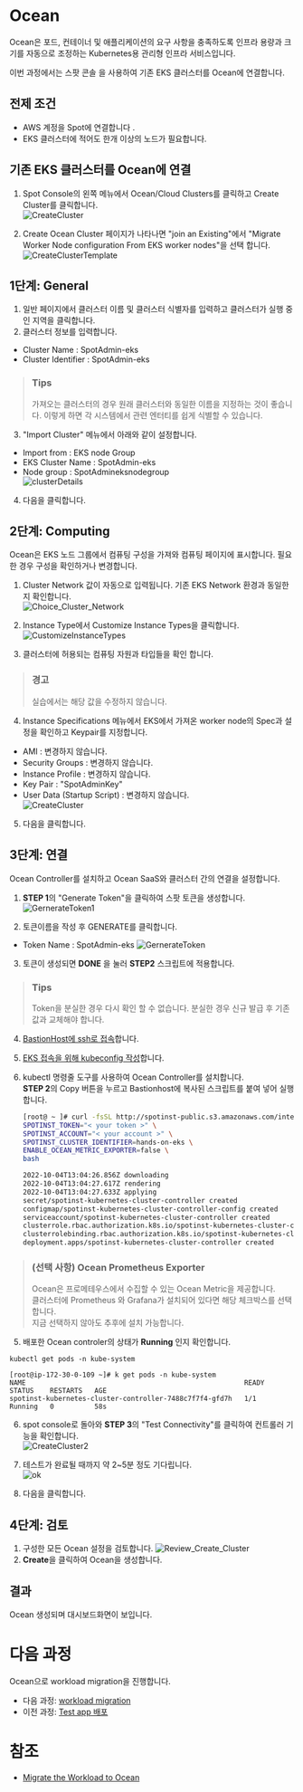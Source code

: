 # Ocean

Ocean은 포드, 컨테이너 및 애플리케이션의 요구 사항을 충족하도록 인프라 용량과 크기를 자동으로 조정하는 Kubernetes용 관리형 인프라 서비스입니다.

이번 과정에서는 스팟 콘솔 을 사용하여 기존 EKS 클러스터를 Ocean에 연결합니다.

## 전제 조건

- AWS 계정을 Spot에 연결합니다 .
- EKS 클러스터에 적어도 한개 이상의 노드가 필요합니다.

## 기존 EKS 클러스터를 Ocean에 연결

1. Spot Console의 왼쪽 메뉴에서 Ocean/Cloud Clusters를 클릭하고 Create Cluster를 클릭합니다.</br>
![CreateCluster](https://docs.spot.io/ocean/_media/create-cluster.png)

2. Create Ocean Cluster 페이지가 나타나면 "join an Existing"에서 "Migrate Worker Node configuration From EKS worker nodes"을 선택 합니다.</br>
![CreateClusterTemplate](https://docs.spot.io/ocean/_media/from-eks-worker-nodes1.png)
<!--![CreateClusterTemplate](./Images/CreateOceanClusterTemplate.png)-->

## 1단계: General

1. 일반 페이지에서 클러스터 이름 및 클러스터 식별자를 입력하고 클러스터가 실행 중인 지역을 클릭합니다.
2. 클러스터 정보를 입력합니다.

- Cluster Name : SpotAdmin-eks
- Cluster Identifier : SpotAdmin-eks

> ### Tips
> 가져오는 클러스터의 경우 원래 클러스터와 동일한 이름을 지정하는 것이 좋습니다. 이렇게 하면 각 시스템에서 관련 엔터티를 쉽게 식별할 수 있습니다.

3. "Import Cluster" 메뉴에서 아래와 같이 설정합니다. </br>

- Import from : EKS node Group
- EKS Cluster Name : SpotAdmin-eks
- Node group : SpotAdmineksnodegroup </br>
![clusterDetails](./Images/clusterDetails.png)

4. 다음을 클릭합니다.

## 2단계: Computing

Ocean은 EKS 노드 그룹에서 컴퓨팅 구성을 가져와 컴퓨팅 페이지에 표시합니다. 필요한 경우 구성을 확인하거나 변경합니다.

1. Cluster Network 값이 자동으로 입력됩니다. 기존 EKS Network 환경과 동일한지 확인합니다.</br>
![Choice_Cluster_Network](./Images/Choice_Cluster_Network.png)

2. Instance Type에서 Customize Instance Types을 클릭합니다.</br>
![CustomizeInstanceTypes](./Images/CustomizeInstanceTypes.png)
3. 클러스터에 허용되는 컴퓨팅 자원과 타입들을 확인 합니다.

> ### 경고
> 실습에서는 해당 값을 수정하지 않습니다.

4. Instance Specifications 메뉴에서 EKS에서 가져온 worker node의 Spec과 설정을 확인하고 Keypair를 지정합니다.

- AMI : 변경하지 않습니다.
- Security Groups : 변경하지 않습니다.
- Instance Profile : 변경하지 않습니다.
- Key Pair : "SpotAdminKey"
- User Data (Startup Script) : 변경하지 않습니다.</br>
  ![CreateCluster](./Images/CreateCluster.png)

5. 다음을 클릭합니다.

## 3단계: 연결

Ocean Controller를 설치하고 Ocean SaaS와 클러스터 간의 연결을 설정합니다.

1. **STEP 1**의 "Generate Token"을 클릭하여 스팟 토큰을 생성합니다.</br>
![GernerateToken1](./Images/GernerateToken1.png)

2. 토큰이름을 작성 후 GENERATE를 클릭합니다.

- Token Name : SpotAdmin-eks
![GernerateToken](./Images/GernerateToken.png)

3. 토큰이 생성되면 **DONE** 을 눌러 **STEP2** 스크립트에 적용합니다.

> ### Tips
> Token을 분실한 경우 다시 확인 할 수 없습니다. 분실한 경우 신규 발급 후 기존값과 교체해야 합니다.

4. [BastionHost에 ssh로 접속](../../QuickStart/ConnectToBastion.md)합니다.
5. [EKS 접속을 위해 kubeconfig 작성](../../QuickStart/ConnectedEKSforkubectl.md)합니다.
6. kubectl 명령줄 도구를 사용하여 Ocean Controller를 설치합니다. </br>
**STEP 2**의 Copy 버튼을 누르고 Bastionhost에 복사된 스크립트를 붙여 넣어 실행합니다. </br>

    ```bash
    [root@ ~ ]# curl -fsSL http://spotinst-public.s3.amazonaws.com/integrations/kubernetes/cluster-controller/scripts/init.sh | \
    SPOTINST_TOKEN="< your token >" \
    SPOTINST_ACCOUNT="< your account >" \
    SPOTINST_CLUSTER_IDENTIFIER=hands-on-eks \
    ENABLE_OCEAN_METRIC_EXPORTER=false \
    bash

    2022-10-04T13:04:26.856Z downloading
    2022-10-04T13:04:27.617Z rendering
    2022-10-04T13:04:27.633Z applying
    secret/spotinst-kubernetes-cluster-controller created
    configmap/spotinst-kubernetes-cluster-controller-config created
    serviceaccount/spotinst-kubernetes-cluster-controller created
    clusterrole.rbac.authorization.k8s.io/spotinst-kubernetes-cluster-controller created
    clusterrolebinding.rbac.authorization.k8s.io/spotinst-kubernetes-cluster-controller created
    deployment.apps/spotinst-kubernetes-cluster-controller created
    ```

  > ### (선택 사항) Ocean Prometheus Exporter
  > Ocean은 프로메테우스에서 수집할 수 있는 Ocean Metric을 제공합니다. </br>
  > 클러스터에 Prometheus 와 Grafana가 설치되어 있다면 해당 체크박스를 선택합니다. </br>
  > 지금 선택하지 않아도 추후에 설치 가능합니다.

5. 배포한 Ocean controler의 상태가 **Running** 인지 확인합니다.

```
kubectl get pods -n kube-system
```

```
[root@ip-172-30-0-109 ~]# k get pods -n kube-system
NAME                                                      READY   STATUS    RESTARTS   AGE
spotinst-kubernetes-cluster-controller-7488c7f7f4-gfd7h   1/1     Running   0          58s
```

6. spot console로 돌아와 **STEP 3**의 "Test Connectivity"를 클릭하여 컨트롤러 기능을 확인합니다.</br>
![CreateCluster2](./Images/CreateCluster2.png)

7. 테스트가 완료될 때까지 약 2~5분 정도 기다립니다.</br>
![ok](./Images/ok.png)

8. 다음을 클릭합니다.

## 4단계: 검토

1. 구성한 모든 Ocean 설정을 검토합니다.
![Review_Create_Cluster](./Images/Review_Create_Cluster.png)
2. **Create**을 클릭하여 Ocean을 생성합니다.

## 결과

Ocean 생성되며 대시보드화면이 보입니다.

# 다음 과정

Ocean으로 workload migration을 진행합니다.</br>

- 다음 과정: [workload migration](./3-2_WorkloadMigration.md)
- 이전 과정: [Test app 배포](../3-0_deploy_testapp.md)

# 참조

- [Migrate the Workload to Ocean](https://docs.spot.io/ocean/getting-started/eks/join-an-existing-cluster)
